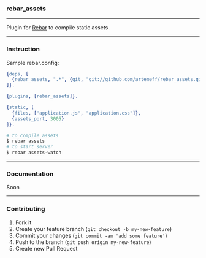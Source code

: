 ### rebar_assets

---

Plugin for [Rebar](https://github.com/rebar/rebar) to compile static assets.

---

### Instruction

Sample rebar.config:

```erlang
{deps, [
  {rebar_assets, ".*", {git, "git://github.com/artemeff/rebar_assets.git", "HEAD"}}
]}.

{plugins, [rebar_assets]}.

{static, [
  {files, ["application.js", "application.css"]},
  {assets_port, 3005}
]}.
```

```bash
# to compile assets
$ rebar assets
# to start server
$ rebar assets-watch
```

---

### Documentation

Soon

---

### Contributing

1. Fork it
2. Create your feature branch (`git checkout -b my-new-feature`)
3. Commit your changes (`git commit -am 'add some feature'`)
4. Push to the branch (`git push origin my-new-feature`)
5. Create new Pull Request
